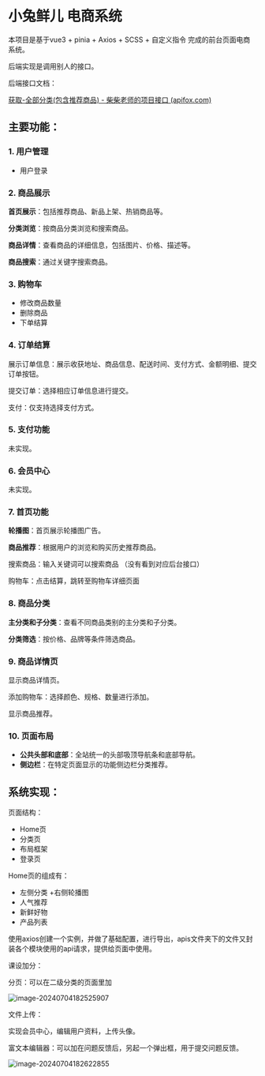 

# 小兔鲜儿 电商系统  

本项目是基于vue3 + pinia + Axios + SCSS  + 自定义指令 完成的前台页面电商系统。

后端实现是调用别人的接口。

后端接口文档：

[获取-全部分类(包含推荐商品) - 柴柴老师的项目接口 (apifox.com)](https://apifox.com/apidoc/shared-c05cb8d7-e591-4d9c-aff8-11065a0ec1de/api-67132163)



## 主要功能：

### 1. **用户管理**

+ 用户登录

### 2. **商品展示**

**首页展示**：包括推荐商品、新品上架、热销商品等。

**分类浏览**：按商品分类浏览和搜索商品。

**商品详情**：查看商品的详细信息，包括图片、价格、描述等。

**商品搜索**：通过关键字搜索商品。

### 3. **购物车**

- 修改商品数量
- 删除商品
- 下单结算

### 4. **订单结算**

展示订单信息：展示收获地址、商品信息、配送时间、支付方式、金额明细、提交订单按钮。

提交订单：选择相应订单信息进行提交。

支付：仅支持选择支付方式。

### 5. **支付功能**

未实现。

### 6. **会员中心**

未实现。

### 7. **首页功能**

**轮播图**：首页展示轮播图广告。

**商品推荐**：根据用户的浏览和购买历史推荐商品。

搜索商品：输入关键词可以搜索商品  （没有看到对应后台接口）

购物车：点击结算，跳转至购物车详细页面

### 8. **商品分类**

**主分类和子分类**：查看不同商品类别的主分类和子分类。

**分类筛选**：按价格、品牌等条件筛选商品。

### 9. **商品详情页**

显示商品详情页。

添加购物车：选择颜色、规格、数量进行添加。

显示商品推荐。

### 10. **页面布局**

+ **公共头部和底部**：全站统一的头部吸顶导航条和底部导航。
+ **侧边栏**：在特定页面显示的功能侧边栏分类推荐。





## 系统实现：

页面结构：

- Home页
- 分类页
- 布局框架
- 登录页



Home页的组成有：

- 左侧分类 +右侧轮播图
- 人气推荐
- 新鲜好物
- 产品列表





使用axios创建一个实例，并做了基础配置，进行导出，apis文件夹下的文件又封装各个模块使用的api请求，提供给页面中使用。













课设加分：

分页：可以在二级分类的页面里加

![image-20240704182525907](https://knowledge-1312726591.cos.ap-guangzhou.myqcloud.com/images/markdown%E5%9B%BE%E7%89%87/img/202407041825098.png)

文件上传：

实现会员中心，编辑用户资料，上传头像。



富文本编辑器：可以加在问题反馈后，另起一个弹出框，用于提交问题反馈。

![image-20240704182622855](https://knowledge-1312726591.cos.ap-guangzhou.myqcloud.com/images/markdown%E5%9B%BE%E7%89%87/img/202407041826903.png)


